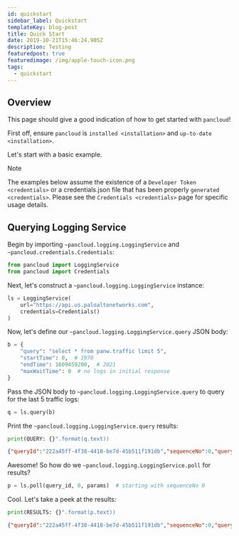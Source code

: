 ```yaml
---
id: quickstart
sidebar_label: Quickstart
templateKey: blog-post
title: Quick Start
date: 2019-10-21T15:46:24.905Z
description: Testing
featuredpost: true
featuredimage: /img/apple-touch-icon.png
tags:
  - quickstart
---
```


## Overview

This page should give a good indication of how to get started with
`pancloud`!

First off, ensure `pancloud` is `installed <installation>` and
`up-to-date <installation>`.

Let's start with a basic example.

<div class="note">

<div class="admonition-title">

Note

</div>

The examples below assume the existence of a `Developer Token
<credentials>` or a credentials.json file that has been properly
`generated <credentials>`. Please see the `Credentials <credentials>`
page for specific usage details.

</div>

## Querying Logging Service

Begin by importing `~pancloud.logging.LoggingService` and
`~pancloud.credentials.Credentials`:

``` python
from pancloud import LoggingService
from pancloud import Credentials
```

Next, let's construct a `~pancloud.logging.LoggingService` instance:

``` python
ls = LoggingService(
    url="https://api.us.paloaltonetworks.com",
    credentials=Credentials()
)
```

Now, let's define our `~pancloud.logging.LoggingService.query` JSON
body:

``` python
b = {
    "query": "select * from panw.traffic limit 5",
    "startTime": 0,  # 1970
    "endTime": 1609459200,  # 2021
    "maxWaitTime": 0  # no logs in initial response
}
```

Pass the JSON body to `~pancloud.logging.LoggingService.query` to query
for the last 5 traffic logs:

``` python
q = ls.query(b)
```

Print the `~pancloud.logging.LoggingService.query` results:

``` python
print(QUERY: {}".format(q.text))
```

``` json
{"queryId":"222a45ff-4f38-4418-be7d-45b511f191db","sequenceNo":0,"queryStatus":"RUNNING","clientParameters":{},"result":{"esResult":null,"esQuery":{"table":["panw.traffic"],"query":{"aggregations":{},"size":5},"selections":[],"params":{}}}}
```

Awesome\! So how do we `~pancloud.logging.LoggingService.poll` for
results?

``` python
p = ls.poll(query_id, 0, params)  # starting with sequenceNo 0
```

Cool. Let's take a peek at the results:

``` python
print(RESULTS: {}".format(p.text))
```

``` json
{"queryId":"222a45ff-4f38-4418-be7d-45b511f191db","sequenceNo":0,"queryStatus":"JOB_FINISHED","clientParameters":{},"result":{"esResult":{"took":183,"hits":{"total":73708,"maxScore":2,"hits":[{"_index":"147278001_panw.all_2018071000-2018072000_000000","_type":"traffic","_id":"147278001_lcaas:1:261405:0","_score":2,"_source":{"risk-of-app":"4","logset":"ForwardToLoggingService","bytes_received":1987,"natsport":41050,"sessionid":696398,"type":"traffic","parent_start_time":0,"packets":15,"characteristic-of-app":["able-to-transfer-file","has-known-vulnerability","tunnel-other-application","prone-to-misuse","is-saas"],"dg_hier_level_4":0,"dg_hier_level_1":11,"dg_hier_level_3":0,"dg_hier_level_2":0,"action":"allow","recsize":1524,"from":"L3-Untrust","parent_session_id":0,"repeatcnt":1,"app":"ms-rdp","vsys":"vsys1","nat":1,"technology-of-app":"client-server","pkts_r
```
